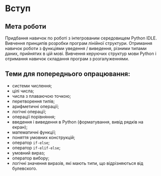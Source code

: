 # Вступ
## Мета роботи
Придбання навичок по роботі з інтегрованим середовищем Python IDLE. Вивчення принципів розробки програм лінійної структури. Отримання навичок роботи з функціями уведення / виведення, різними типами даних, прийнятих в цій мові. Вивчення керуючих структур мови Python і отримання навичок складання програм з розгалуженнями. 

## Теми для попереднього опрацювання: 

- системи числення; 
- цілі числа; 
- числа з плаваючою точкою; 
- перетворення типів; 
- арифметичні операції; 
- логічні операції; 
- операції порівняння;
- введення і виведення в Python (форматування, вивід рядків на екран); 
- математичні функції; 
- поняття умовних конструкцій; 
- оператор `if-else`; 
- оператор `if-elif-else`; 
- умовний вираз; 
- оператор вибору; 
- логічні значення виразів, які мають типи, що відрізняються від булевского. 